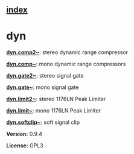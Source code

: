 [index](index.html) 
---

# dyn




[**dyn.comp2~**](dyn.comp2~.html): stereo dynamic range compressor 

[**dyn.comp~**](dyn.comp~.html): mono dynamic range compressors 

[**dyn.gate2~**](dyn.gate2~.html): stereo signal gate 

[**dyn.gate~**](dyn.gate~.html): mono signal gate 

[**dyn.limit2~**](dyn.limit2~.html): stereo 1176LN Peak Limiter 

[**dyn.limit~**](dyn.limit~.html): mono 1176LN Peak Limiter 

[**dyn.softclip~**](dyn.softclip~.html): soft signal clip 


**Version:** 0.9.4

**License:** GPL3
